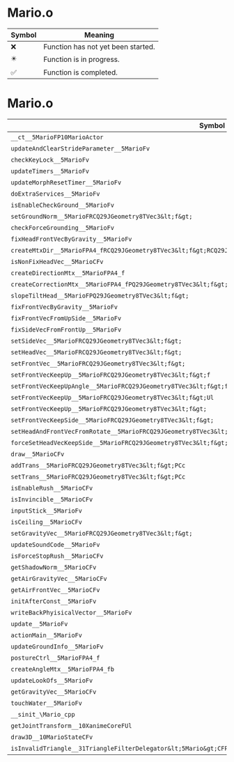# Mario.o
| Symbol | Meaning 
| ------------- | ------------- 
| :x: | Function has not yet been started. 
| :eight_pointed_black_star: | Function is in progress. 
| :white_check_mark: | Function is completed. 


# Mario.o
| Symbol | Decompiled? |
| ------------- | ------------- |
| `__ct__5MarioFP10MarioActor` | :x: |
| `updateAndClearStrideParameter__5MarioFv` | :x: |
| `checkKeyLock__5MarioFv` | :x: |
| `updateTimers__5MarioFv` | :x: |
| `updateMorphResetTimer__5MarioFv` | :x: |
| `doExtraServices__5MarioFv` | :x: |
| `isEnableCheckGround__5MarioFv` | :x: |
| `setGroundNorm__5MarioFRCQ29JGeometry8TVec3&lt;f&gt;` | :x: |
| `checkForceGrounding__5MarioFv` | :x: |
| `fixHeadFrontVecByGravity__5MarioFv` | :x: |
| `createMtxDir__5MarioFPA4_fRCQ29JGeometry8TVec3&lt;f&gt;RCQ29JGeometry8TVec3&lt;f&gt;RCQ29JGeometry8TVec3&lt;f&gt;` | :x: |
| `isNonFixHeadVec__5MarioCFv` | :x: |
| `createDirectionMtx__5MarioFPA4_f` | :x: |
| `createCorrectionMtx__5MarioFPA4_fPQ29JGeometry8TVec3&lt;f&gt;` | :x: |
| `slopeTiltHead__5MarioFPQ29JGeometry8TVec3&lt;f&gt;` | :x: |
| `fixFrontVecByGravity__5MarioFv` | :x: |
| `fixFrontVecFromUpSide__5MarioFv` | :x: |
| `fixSideVecFromFrontUp__5MarioFv` | :x: |
| `setSideVec__5MarioFRCQ29JGeometry8TVec3&lt;f&gt;` | :x: |
| `setHeadVec__5MarioFRCQ29JGeometry8TVec3&lt;f&gt;` | :x: |
| `setFrontVec__5MarioFRCQ29JGeometry8TVec3&lt;f&gt;` | :x: |
| `setFrontVecKeepUp__5MarioFRCQ29JGeometry8TVec3&lt;f&gt;f` | :x: |
| `setFrontVecKeepUpAngle__5MarioFRCQ29JGeometry8TVec3&lt;f&gt;f` | :x: |
| `setFrontVecKeepUp__5MarioFRCQ29JGeometry8TVec3&lt;f&gt;Ul` | :x: |
| `setFrontVecKeepUp__5MarioFRCQ29JGeometry8TVec3&lt;f&gt;` | :x: |
| `setFrontVecKeepSide__5MarioFRCQ29JGeometry8TVec3&lt;f&gt;` | :x: |
| `setHeadAndFrontVecFromRotate__5MarioFRCQ29JGeometry8TVec3&lt;f&gt;` | :x: |
| `forceSetHeadVecKeepSide__5MarioFRCQ29JGeometry8TVec3&lt;f&gt;` | :x: |
| `draw__5MarioCFv` | :x: |
| `addTrans__5MarioFRCQ29JGeometry8TVec3&lt;f&gt;PCc` | :x: |
| `setTrans__5MarioFRCQ29JGeometry8TVec3&lt;f&gt;PCc` | :x: |
| `isEnableRush__5MarioCFv` | :x: |
| `isInvincible__5MarioCFv` | :x: |
| `inputStick__5MarioFv` | :x: |
| `isCeiling__5MarioCFv` | :x: |
| `setGravityVec__5MarioFRCQ29JGeometry8TVec3&lt;f&gt;` | :x: |
| `updateSoundCode__5MarioFv` | :x: |
| `isForceStopRush__5MarioCFv` | :x: |
| `getShadowNorm__5MarioCFv` | :x: |
| `getAirGravityVec__5MarioCFv` | :x: |
| `getAirFrontVec__5MarioCFv` | :x: |
| `initAfterConst__5MarioFv` | :x: |
| `writeBackPhyisicalVector__5MarioFv` | :x: |
| `update__5MarioFv` | :x: |
| `actionMain__5MarioFv` | :x: |
| `updateGroundInfo__5MarioFv` | :x: |
| `postureCtrl__5MarioFPA4_f` | :x: |
| `createAngleMtx__5MarioFPA4_fb` | :x: |
| `updateLookOfs__5MarioFv` | :x: |
| `getGravityVec__5MarioCFv` | :x: |
| `touchWater__5MarioFv` | :x: |
| `__sinit_\Mario_cpp` | :x: |
| `getJointTransform__10XanimeCoreFUl` | :x: |
| `draw3D__10MarioStateCFv` | :x: |
| `isInvalidTriangle__31TriangleFilterDelegator&lt;5Mario&gt;CFPC8Triangle` | :x: |
